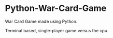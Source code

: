 # Python-War-Card-Game

War Card Game made using Python.

Terminal based, single-player game versus the cpu.
